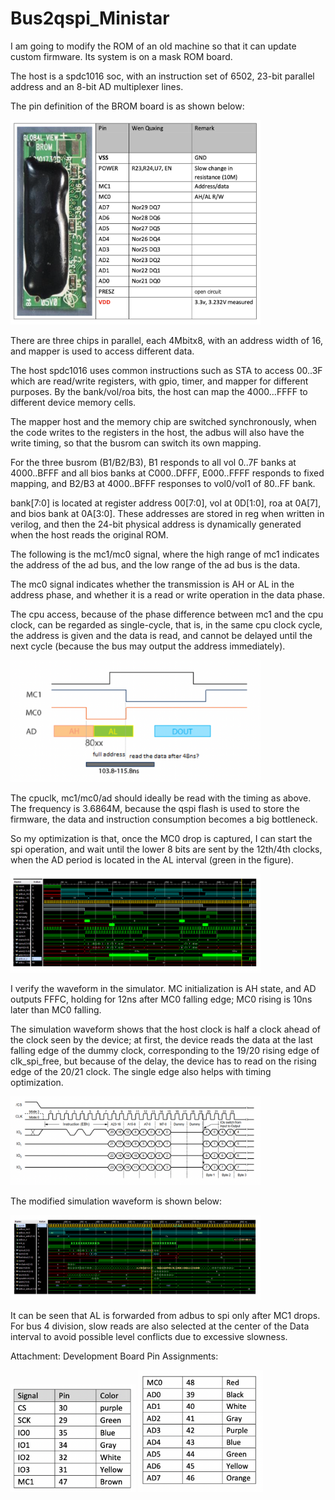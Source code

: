 # Bus2qspi_Ministar

I am going to modify the ROM of an old machine so that it can update custom firmware. Its system is on a mask ROM board.

The host is a spdc1016 soc, with an instruction set of 6502, 23-bit parallel address and an 8-bit AD multiplexer lines.

The pin definition of the BROM board is as shown below:

<img src="/projects/Bus2qspi_Ministar Project/pic/bus pic (1).png" width= "400">

There are three chips in parallel, each 4Mbitx8, with an address width of 16, and mapper is used to access different data.

The host spdc1016 uses common instructions such as STA to access 00..3F which are read/write registers, with gpio, timer, and mapper for different purposes. By the bank/vol/roa bits, the host can map the 4000...FFFF to different device memory cells.

The mapper host and the memory chip are switched synchronously, when the code writes to the registers in the host, the adbus will also have the write timing, so that the busrom can switch its own mapping.

For the three busrom (B1/B2/B3), B1 responds to all vol 0..7F banks at 4000..BFFF and all bios banks at C000..DFFF, E000..FFFF responds to fixed mapping, and B2/B3 at 4000..BFFF responses to vol0/vol1 of 80..FF bank.

bank[7:0] is located at register address 00[7:0], vol at 0D[1:0], roa at 0A[7], and bios bank at 0A[3:0]. These addresses are stored in reg when written in verilog, and then the 24-bit physical address is dynamically generated when the host reads the original ROM.

The following is the mc1/mc0 signal, where the high range of mc1 indicates the address of the ad bus, and the low range of the ad bus is the data.

The mc0 signal indicates whether the transmission is AH or AL in the address phase, and whether it is a read or write operation in the data phase.

The cpu access, because of the phase difference between mc1 and the cpu clock, can be regarded as single-cycle, that is, in the same cpu clock cycle, the address is given and the data is read, and cannot be delayed until the next cycle (because the bus may output the address immediately).

<img src="/projects/Bus2qspi_Ministar Project/pic/bus pic (2).png" width= "400">


The cpuclk, mc1/mc0/ad should ideally be read with the timing as above. The frequency is 3.6864M, because the qspi flash is used to store the firmware, the data and instruction consumption becomes a big bottleneck.

So my optimization is that, once the MC0 drop is captured, I can start the spi operation, and wait until the lower 8 bits are sent by the 12th/4th clocks, when the AD period is located in the AL interval (green in the figure).

<img src="/projects/Bus2qspi_Ministar Project/pic/bus pic (3).png" width= "400">

I verify the waveform in the simulator. MC initialization is AH state, and AD outputs FFFC, holding for 12ns after MC0 falling edge; MC0 rising is 10ns later than MC0 falling.

The simulation waveform shows that the host clock is half a clock ahead of the clock seen by the device; at first, the device reads the data at the last falling edge of the dummy clock, corresponding to the 19/20 rising edge of clk_spi_free, but because of the delay, the device has to read on the rising edge of the 20/21 clock. The single edge also helps with timing optimization.

<img src="/projects/Bus2qspi_Ministar Project/pic/bus pic (4).png" width= "400">

The modified simulation waveform is shown below:

<img src="/projects/Bus2qspi_Ministar Project/pic/bus pic (5).png" width= "400">

It can be seen that AL is forwarded from adbus to spi only after MC1 drops. For bus 4 division, slow reads are also selected at the center of the Data interval to avoid possible level conflicts due to excessive slowness.

Attachment: Development Board Pin Assignments:

<img src="/projects/Bus2qspi_Ministar Project/pic/bus pic (6).png" width= "200">

<img src="/projects/Bus2qspi_Ministar Project/pic/bus pic (7).png" width= "200">
